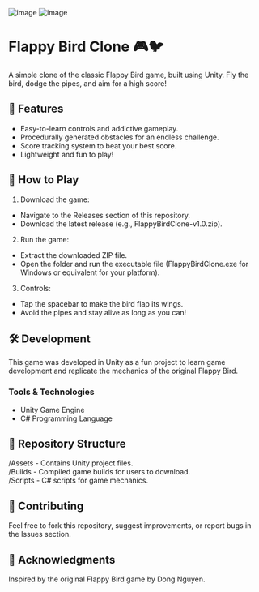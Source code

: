 ![image](https://github.com/user-attachments/assets/80a54a22-cd15-4f62-a90a-b234d1d6db9a)
![image](https://github.com/user-attachments/assets/2aa3dc48-4c7a-4dab-a665-da10e2ec56fe)

# Flappy Bird Clone 🎮🐦
A simple clone of the classic Flappy Bird game, built using Unity. Fly the bird, dodge the pipes, and aim for a high score!

## 📝 Features
- Easy-to-learn controls and addictive gameplay.  
- Procedurally generated obstacles for an endless challenge.  
- Score tracking system to beat your best score.  
- Lightweight and fun to play!  

## 🚀 How to Play
1. Download the game:  
- Navigate to the Releases section of this repository.  
- Download the latest release (e.g., FlappyBirdClone-v1.0.zip).  
2. Run the game:  
- Extract the downloaded ZIP file.
- Open the folder and run the executable file (FlappyBirdClone.exe for Windows or equivalent for your platform).
3. Controls:
- Tap the spacebar to make the bird flap its wings.
- Avoid the pipes and stay alive as long as you can!

## 🛠️ Development
This game was developed in Unity as a fun project to learn game development and replicate the mechanics of the original Flappy Bird.

### Tools & Technologies
- Unity Game Engine
- C# Programming Language

## 📂 Repository Structure
/Assets - Contains Unity project files.  
/Builds - Compiled game builds for users to download.  
/Scripts - C# scripts for game mechanics.  

## 📢 Contributing
Feel free to fork this repository, suggest improvements, or report bugs in the Issues section.

## 🙌 Acknowledgments
Inspired by the original Flappy Bird game by Dong Nguyen.
